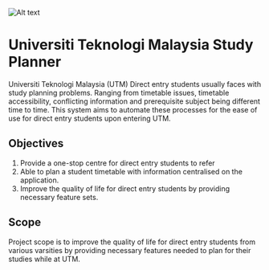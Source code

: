 
![Alt text](https://github.com/Loximity-oss/UTM-Study-Planner/tree/main/src/assets/banner.png "Banner")

# Universiti Teknologi Malaysia Study Planner
Universiti Teknologi Malaysia (UTM) Direct entry students usually faces with study planning problems. Ranging from timetable issues, timetable accessibility, conflicting information and prerequisite subject being different time to time. This system aims to automate these 
processes for the ease of use for direct entry students upon entering UTM.

## Objectives 

1.	Provide a one-stop centre for direct entry students to refer
2.	Able to plan a student timetable with information centralised on the application.
3.	Improve the quality of life for direct entry students by providing necessary feature sets.

## Scope
Project scope is to improve the quality of life for direct entry students from various varsities by providing necessary features needed to plan for their studies while at UTM.